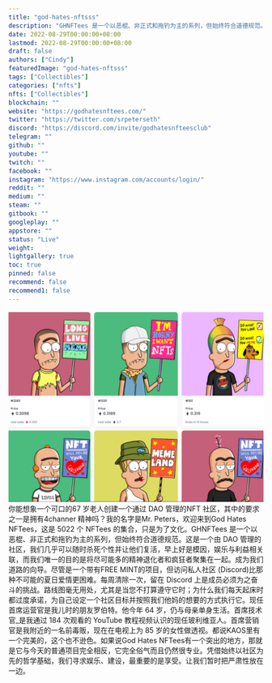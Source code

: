 ```yaml
---
title: "god-hates-nftsss"
description: "GHNFTees 是一个以恶棍、非正式和拖钓为主的系列，但始终符合道德规范。这是一个由 DAO 管理的社区，我们几乎可以随时杀死个性并让他们复活，早上好是模因，娱乐与利益相关联，而我们唯一的目的是将尽可能多的精神退化者和疯狂者聚集在一起。"
date: 2022-08-29T00:00:00+08:00
lastmod: 2022-08-29T00:00:00+08:00
draft: false
authors: ["Cindy"]
featuredImage: "god-hates-nftsss"
tags: ["Collectibles"]
categories: ["nfts"]
nfts: ["Collectibles"]
blockchain: ""
website: "https://godhatesnftees.com/"
twitter: "https://twitter.com/srpeterseth"
discord: "https://discord.com/invite/godhatesnfteesclub"
telegram: ""
github: ""
youtube: ""
twitch: ""
facebook: ""
instagram: "https://www.instagram.com/accounts/login/"
reddit: ""
medium: ""
steam: ""
gitbook: ""
googleplay: ""
appstore: ""
status: "Live"
weight: 
lightgallery: true
toc: true
pinned: false
recommend: false
recommend1: false
---
```

![NFT](20220829164838.png)你能想象一个可口的67 岁老人创建一个通过 DAO 管理的NFT 社区，其中的要求之一是拥有4channer 精神吗？我的名字是Mr. Peters，欢迎来到God Hates NFTees，这是 5022 个 NFTees 的集合，只是为了文化。GHNFTees 是一个以恶棍、非正式和拖钓为主的系列，但始终符合道德规范。这是一个由 DAO 管理的社区，我们几乎可以随时杀死个性并让他们复活，早上好是模因，娱乐与利益相关联，而我们唯一的目的是将尽可能多的精神退化者和疯狂者聚集在一起。成为我们道路的向导。尽管是一个带有FREE MINT的项目，但访问私人社区 (Discord)比那种不可能的夏日爱情更困难。每周清除一次，留在 Discord 上是成员必须为之奋斗的挑战。路线图毫无用处，尤其是当您不打算遵守它时；为什么我们每天起床时都过度承诺，为自己设定一个社区目标并按照我们他妈的想要的方式执行它。现任首席运营官是我儿时的朋友罗伯特。他今年 64 岁，仍与母亲单身生活。首席技术官_是我通过 184 次观看的 YouTube 教程视频认识的现任玻利维亚人。首席营销官是我附近的一名前毒贩，现在在电视上为 85 岁的女性做透视。都说KAOS里有一个完美的，这个也不逊色。如果说God Hates NFTees有一个突出的地方，那就是它与今天的普通项目完全相反，它完全俗气而且仍然很专业。凭借始终以社区为先的哲学基础，我们寻求娱乐、建设，最重要的是享受。让我们暂时把严肃性放在一边。